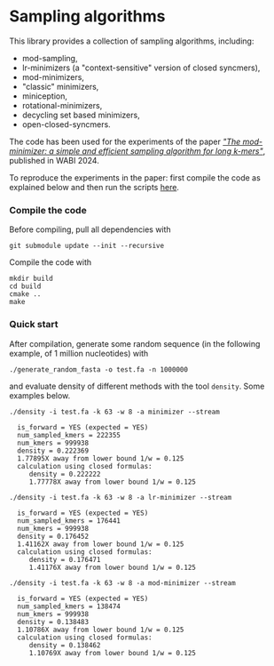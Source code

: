 # Sampling algorithms

This library provides a collection of sampling algorithms, including:

- mod-sampling,
- lr-minimizers (a "context-sensitive" version of closed syncmers),
- mod-minimizers,
- "classic" minimizers,
- miniception,
- rotational-minimizers,
- decycling set based minimizers,
- open-closed-syncmers.

The code has been used for the experiments of the paper [*"The mod-minimizer: a simple and efficient sampling algorithm for long k-mers"*](https://drops.dagstuhl.de/entities/document/10.4230/LIPIcs.WABI.2024.11), published in WABI 2024.

To reproduce the experiments in the paper: first compile the code as explained below and then run the scripts [here](https://github.com/jermp/minimizers/tree/main/script#experiments).

### Compile the code

Before compiling, pull all dependencies with

	git submodule update --init --recursive

Compile the code with

    mkdir build
    cd build
    cmake ..
    make

### Quick start

After compilation, generate some random sequence (in the following example, of 1 million nucleotides) with

    ./generate_random_fasta -o test.fa -n 1000000

and evaluate density of different methods with the tool `density`.
Some examples below.

	./density -i test.fa -k 63 -w 8 -a minimizer --stream

	  is_forward = YES (expected = YES)
	  num_sampled_kmers = 222355
	  num_kmers = 999938
	  density = 0.222369
	  1.77895X away from lower bound 1/w = 0.125
	  calculation using closed formulas:
	     density = 0.222222
	     1.77778X away from lower bound 1/w = 0.125

	./density -i test.fa -k 63 -w 8 -a lr-minimizer --stream

	  is_forward = YES (expected = YES)
	  num_sampled_kmers = 176441
	  num_kmers = 999938
	  density = 0.176452
	  1.41162X away from lower bound 1/w = 0.125
	  calculation using closed formulas:
	     density = 0.176471
	     1.41176X away from lower bound 1/w = 0.125

	./density -i test.fa -k 63 -w 8 -a mod-minimizer --stream

	  is_forward = YES (expected = YES)
	  num_sampled_kmers = 138474
	  num_kmers = 999938
	  density = 0.138483
	  1.10786X away from lower bound 1/w = 0.125
	  calculation using closed formulas:
	     density = 0.138462
	     1.10769X away from lower bound 1/w = 0.125